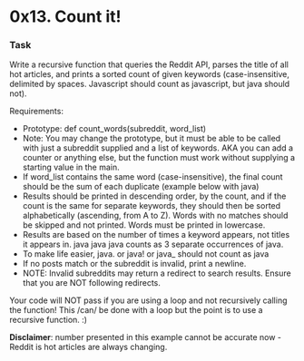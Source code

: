 # 0x13. Count it!

### Task

Write a recursive function that queries the Reddit API, parses the title of all hot articles, and prints a sorted count of given keywords (case-insensitive, delimited by spaces. Javascript should count as javascript, but java should not).

Requirements:

* Prototype: def count_words(subreddit, word_list)
* Note: You may change the prototype, but it must be able to be called with just a subreddit supplied and a list of keywords. AKA you can add a counter or anything else, but the function must work without supplying a starting value in the main.
* If word_list contains the same word (case-insensitive), the final count should be the sum of each duplicate (example below with java)
* Results should be printed in descending order, by the count, and if the count is the same for separate keywords, they should then be sorted alphabetically (ascending, from A to Z). Words with no matches should be skipped and not printed. Words must be printed in lowercase.
* Results are based on the number of times a keyword appears, not titles it appears in. java java java counts as 3 separate occurrences of java.
* To make life easier, java. or java! or java_ should not count as java
* If no posts match or the subreddit is invalid, print a newline.
* NOTE: Invalid subreddits may return a redirect to search results. Ensure that you are NOT following redirects.

Your code will NOT pass if you are using a loop and not recursively calling the function! This /can/ be done with a loop but the point is to use a recursive function. :)

**Disclaimer**: number presented in this example cannot be accurate now - Reddit is hot articles are always changing.

